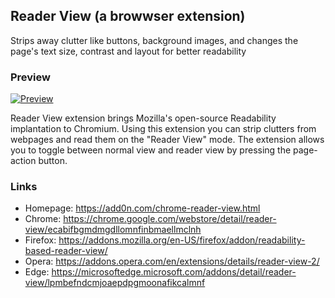 ## Reader View (a browwser extension)

Strips away clutter like buttons, background images, and changes the page's text size, contrast and layout for better readability

### Preview

[![Preview](https://img.youtube.com/vi/_JCKc1CCOR0/0.jpg)](https://www.youtube.com/watch?v=_JCKc1CCOR0)

Reader View extension brings Mozilla's open-source Readability implantation to Chromium. Using this extension you can strip clutters from webpages and read them on the "Reader View" mode. The extension allows you to toggle between normal view and reader view by pressing the page-action button.

### Links

  * Homepage: https://add0n.com/chrome-reader-view.html
  * Chrome: https://chrome.google.com/webstore/detail/reader-view/ecabifbgmdmgdllomnfinbmaellmclnh
  * Firefox: https://addons.mozilla.org/en-US/firefox/addon/readability-based-reader-view/
  * Opera: https://addons.opera.com/en/extensions/details/reader-view-2/
  * Edge: https://microsoftedge.microsoft.com/addons/detail/reader-view/lpmbefndcmjoaepdpgmoonafikcalmnf
